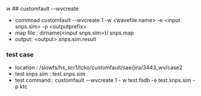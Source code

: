 w ## customfault --wvcreate
* commnad customfault --wvcreate 1 -w \<wavefile name\> -e \<input snps.sim\> -p \<outputprefix\>
* map file : dirname(\<input snps.sim\>)/.snps.map
* output: \<output\>.snps.sim.result
### test case
* location : /slowfs/hs_scr1/tcko/customfault/sae/jira/3443_wv/case2
* test snps.sim : test.snps.sim
* test command : customfault --wvcreate 1 - w test.fsdb -e test.snps.sim -p ktc
